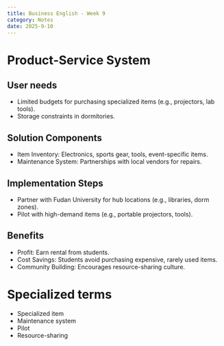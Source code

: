 ```yaml
---
title: Business English - Week 9
category: Notes
date: 2025-9-10 
---
```


# Product-Service System

## User needs

- Limited budgets for purchasing specialized items (e.g., projectors, lab tools).
- Storage constraints in dormitories.

## Solution Components

- Item Inventory: Electronics, sports gear, tools, event-specific items.
- Maintenance System: Partnerships with local vendors for repairs.

## Implementation Steps

- Partner with Fudan University for hub locations (e.g., libraries, dorm zones).
- Pilot with high-demand items (e.g., portable projectors, tools).

## Benefits

- Profit: Earn rental from students.
- Cost Savings: Students avoid purchasing expensive, rarely used items.
- Community Building: Encourages resource-sharing culture.

# Specialized terms

- Specialized item
- Maintenance system 
- Pilot 
- Resource-sharing 
